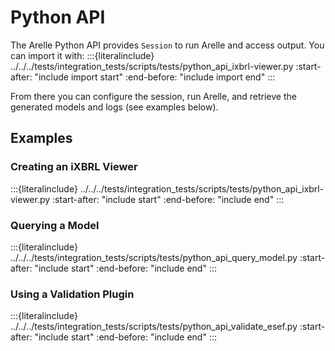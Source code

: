 # Python API
The Arelle Python API provides `Session` to run Arelle and access output.
You can import it with:
:::{literalinclude} ../../../tests/integration_tests/scripts/tests/python_api_ixbrl-viewer.py
:start-after: "include import start"
:end-before: "include import end"
:::

From there you can configure the session, run Arelle, and retrieve the generated models and logs (see examples below).

## Examples
### Creating an iXBRL Viewer
:::{literalinclude} ../../../tests/integration_tests/scripts/tests/python_api_ixbrl-viewer.py
:start-after: "include start"
:end-before: "include end"
:::

### Querying a Model
:::{literalinclude} ../../../tests/integration_tests/scripts/tests/python_api_query_model.py
:start-after: "include start"
:end-before: "include end"
:::

### Using a Validation Plugin
:::{literalinclude} ../../../tests/integration_tests/scripts/tests/python_api_validate_esef.py
:start-after: "include start"
:end-before: "include end"
:::
